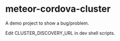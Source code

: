 # meteor-cordova-cluster

A demo project to show a bug/problem.

Edit CLUSTER_DISCOVERY_URL in dev shell scripts.